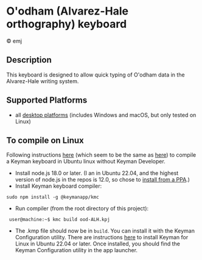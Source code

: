 O'odham (Alvarez-Hale orthography) keyboard
==============

© emj

Description
-----------
This keyboard is designed to allow quick typing of O'odham data in the Alvarez-Hale writing system.

Supported Platforms
-------------------
 * all [desktop platforms](https://help.keyman.com/developer/language/reference/targets) (includes Windows and macOS, but only tested on Linux)
 
To compile on Linux
-------------------
Following instructions [here](https://community.software.sil.org/t/how-to-install-an-kmn-source-kmfl-file-onto-ubuntu-24-04/8864/5) (which seem to be the same as [here](https://help.keyman.com/knowledge-base/?id=114)) to compile a Keyman keyboard in Ubuntu linux without Keyman Developer.

* Install node.js 18.0 or later. (I an in Ubuntu 22.04, and the highest version of node.js in the repos is 12.0, so chose to [install from a PPA](https://www.digitalocean.com/community/tutorials/how-to-install-node-js-on-ubuntu-22-04#option-2-installing-node-js-with-apt-using-a-nodesource-ppa).)
* Install Keyman keyboard compiler:

```terminal
sudo npm install -g @keymanapp/kmc
```

* Run compiler (from the root directory of this project): 
```terminal
 user@machine:~$ kmc build ood-ALH.kpj
```

* The .kmp file should now be in `build`. You can install it with the Keyman Configuration utility. There are instructions [here](https://help.keyman.com/products/linux/current-version/common/) to install Keyman for Linux in Ubuntu 22.04 or later. Once installed, you should find the Keyman Configuration utility in the app launcher.

